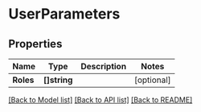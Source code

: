 # UserParameters

## Properties

Name | Type | Description | Notes
------------ | ------------- | ------------- | -------------
**Roles** | **[]string** |  | [optional] 

[[Back to Model list]](../README.md#documentation-for-models) [[Back to API list]](../README.md#documentation-for-api-endpoints) [[Back to README]](../README.md)


